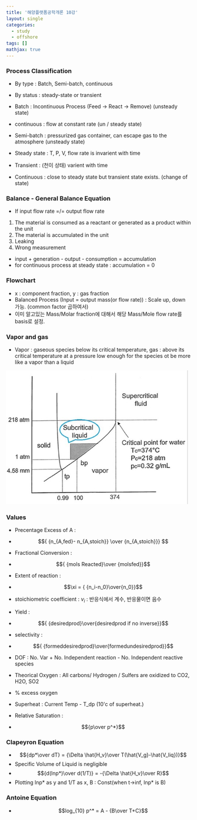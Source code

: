 ```yaml
---
title: '해양플랫폼공학개론 10강'
layout: single
categories:
  - study
  - offshore
tags: []
mathjax: true
---
```


### Process Classification

- By type : Batch, Semi-batch, continuous
- By status : steady-state or transient

- Batch : Incontinuous Process (Feed -> React -> Remove) (unsteady state)
- continuous : flow at constant rate (un / steady state)
- Semi-batch : pressurized gas container, can escape gas to the atmosphere (unsteady state)

- Steady state : T, P, V, flow rate is invarient with time
- Transient : (천이 상태) varient with time

- Continuous : close to steady state but transient state exists. (change of state)

### Balance - General Balance Equation

- If input flow rate =/= output flow rate 

1. The material is consumed as a reactant or generated as a product within the unit
2. The material is accumulated in the unit
3. Leaking
4. Wrong measurement

- input + generation - output - consumption = accumulation
- for continuous process at steady state : accumulation = 0

### Flowchart

- x : component fraction, y : gas fraction
- Balanced Process (Input = output mass(or flow rate)) : Scale up, down 가능. (common factor 곱하여서)
- 이미 알고있는 Mass/Molar fraction에 대해서 해당 Mass/Mole flow rate를 basis로 설정.

### Vapor and gas

- Vapor : gaseous species below its critical temperature, gas : above its critical temperature at a pressure low enough for the species ot be more like a vapor than a liquid

![](/assets/images/offshore-10/1.jpg)


### Values

- Precentage Excess of A : 
- $${ {n_{A,fed}- n_{A,stoich}} \over {n_{A,stoich}}} $$

- Fractional Cionversion :
- $${ {mols Reacted}\over {molsfed}}$$

- Extent of reaction :
- $$\xi = { {n_i-n_0}\over{n_0}}$$

- stoichiometric coefficient : $\nu_i$ : 반응식에서 계수, 반응물이면 음수
- Yield : 
- $${ {desiredprod}\over{desiredprod if no inverse}}$$

- selectivity : 
- $${ {formeddesiredprod}\over{formedundesiredprod}}$$

- DOF : No. Var + No. Independent reaction - No. Independent reactive species

- Theorical Oxygen : All carbons/ Hydrogen / Sulfers are oxidized to CO2, H2O, SO2

- % excess oxygen

- Superheat : Current Temp - T_dp (10'c of superheat.)

- Relative Saturation :
- $${p\over p^*}$$

### Clapeyron Equation

- $${dp*\over dT} = {\Delta \hat{H_v}\over T(\hat{V_g}-\hat{V_liq})}$$
- Specific Volume of Liquid is negligible
- $${d(lnp*)\over d(1/T)} = -{\Delta \hat{H_v}\over R}$$
- Plotting lnp* as y and 1/T as x, B : Const(when t->inf, lnp* is B)

### Antoine Equation

- $$log_{10} p^* = A - {B\over T+C}$$